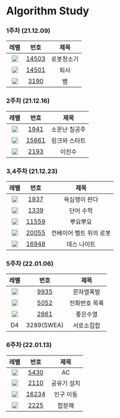 <!-- Bronze : 5(1), 4(2), 3(3), 2(4), 1(5) -->
<!-- Silver : 5(6), 4(7), 3(8), 2(9), 1(10) -->
<!-- Gold : 5(11), 4(12), 3(13), 2(14), 1(15) -->
<!-- <img src="https://static.solved.ac/tier_small/*LEVEL*.svg" height="18px" /> | [*NO*](http://noj.am/*NO*) | *TITLE* -->
# Algorithm Study
### 1주차 (21.12.09)
레벨 | 번호 | 제목
:-: | :-: | :-:
<img src="https://static.solved.ac/tier_small/11.svg" height="18px"/> | [14503](http://noj.am/14503) | 로봇청소기
<img src="https://static.solved.ac/tier_small/8.svg" height="18px"/> | [14501](http://noj.am/14501) | 퇴사
<img src="https://static.solved.ac/tier_small/11.svg" height="18px"/> | [3190](http://noj.am/3190) | 뱀

### 2주차 (21.12.16)
레벨 | 번호 | 제목
:-: | :-: | :-:
<img src="https://static.solved.ac/tier_small/13.svg" height="18px"/> | [1941](http://noj.am/1941) | 소문난 칠공주
<img src="https://static.solved.ac/tier_small/10.svg" height="18px"/> | [15661](http://noj.am/15661) | 링크와 스타트
<img src="https://static.solved.ac/tier_small/8.svg" height="18px"/> | [2193](http://noj.am/2193) | 이친수

### 3,4주차 (21.12.23)
레벨 | 번호 | 제목
:-: | :-: | :-:
<img src="https://static.solved.ac/tier_small/13.svg" height="18px"/> | [1937](http://noj.am/1937) | 욕심쟁이 판다
<img src="https://static.solved.ac/tier_small/12.svg" height="18px"/> | [1339](http://noj.am/1339) | 단어 수학
<img src="https://static.solved.ac/tier_small/12.svg" height="18px"/> | [11559](http://noj.am/11559) | 뿌요뿌요
<img src="https://static.solved.ac/tier_small/10.svg" height="18px"/> | [20055](http://noj.am/20055) | 컨베이어 벨트 위의 로봇
<img src="https://static.solved.ac/tier_small/10.svg" height="18px"/> | [16948](http://noj.am/16948) | 데스 나이트

### 5주차 (22.01.06)
레벨 | 번호 | 제목
:-: | :-: | :-:
<img src="https://static.solved.ac/tier_small/12.svg" height="18px"/> | [9935](http://noj.am/9935) | 문자열폭발
<img src="https://static.solved.ac/tier_small/12.svg" height="18px"/> | [5052](http://noj.am/5052) | 전화번호 목록
<img src="https://static.solved.ac/tier_small/12.svg" height="18px"/> | [2661](http://noj.am/2661) | 좋은수열
D4 | 3289(SWEA) | 서로소집합

### 6주차 (22.01.13)
레벨 | 번호 | 제목
:-: | :-: | :-:
<img src="https://static.solved.ac/tier_small/11.svg" height="18px"/> | [5430](http://noj.am/5430) | AC
<img src="https://static.solved.ac/tier_small/11.svg" height="18px"/> | [2110](http://noj.am/2110) | 공유기 설치
<img src="https://static.solved.ac/tier_small/11.svg" height="18px"/> | [16234](http://noj.am/16234) | 인구 이동
<img src="https://static.solved.ac/tier_small/11.svg" height="18px"/> | [2225](http://noj.am/2225) | 합분해
